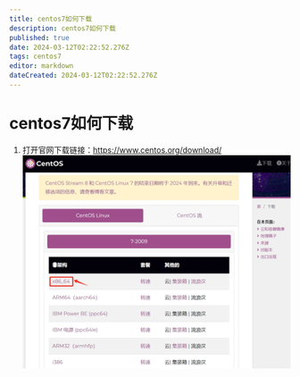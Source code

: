 ```yaml
---
title: centos7如何下载
description: centos7如何下载
published: true
date: 2024-03-12T02:22:52.276Z
tags: centos7
editor: markdown
dateCreated: 2024-03-12T02:22:52.276Z
---
```


# centos7如何下载
1. 打开官网下载链接：https://www.centos.org/download/
![centos7架构x86下载.png](/wiki/服务器运维/Centos/centos7架构x86下载.png)

